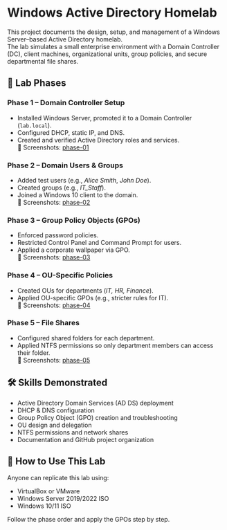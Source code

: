 # Windows Active Directory Homelab

This project documents the design, setup, and management of a Windows Server–based Active Directory homelab.  
The lab simulates a small enterprise environment with a Domain Controller (DC), client machines, organizational units, group policies, and secure departmental file shares.

## 📂 Lab Phases

### Phase 1 – Domain Controller Setup
- Installed Windows Server, promoted it to a Domain Controller (`lab.local`).
- Configured DHCP, static IP, and DNS.
- Created and verified Active Directory roles and services.  
📸 Screenshots: [phase-01](./phase-01)

### Phase 2 – Domain Users & Groups
- Added test users (e.g., *Alice Smith*, *John Doe*).  
- Created groups (e.g., *IT_Staff*).  
- Joined a Windows 10 client to the domain.  
📸 Screenshots: [phase-02](./phase-02)

### Phase 3 – Group Policy Objects (GPOs)
- Enforced password policies.  
- Restricted Control Panel and Command Prompt for users.  
- Applied a corporate wallpaper via GPO.  
📸 Screenshots: [phase-03](./phase-03)

### Phase 4 – OU-Specific Policies
- Created OUs for departments (*IT, HR, Finance*).  
- Applied OU-specific GPOs (e.g., stricter rules for IT).  
📸 Screenshots: [phase-04](./phase-04)

### Phase 5 – File Shares
- Configured shared folders for each department.  
- Applied NTFS permissions so only department members can access their folder.  
📸 Screenshots: [phase-05](./phase-05)

## 🛠️ Skills Demonstrated
- Active Directory Domain Services (AD DS) deployment  
- DHCP & DNS configuration  
- Group Policy Object (GPO) creation and troubleshooting  
- OU design and delegation  
- NTFS permissions and network shares  
- Documentation and GitHub project organization  

## 🚀 How to Use This Lab
Anyone can replicate this lab using:  
- VirtualBox or VMware  
- Windows Server 2019/2022 ISO  
- Windows 10/11 ISO  

Follow the phase order and apply the GPOs step by step.  
